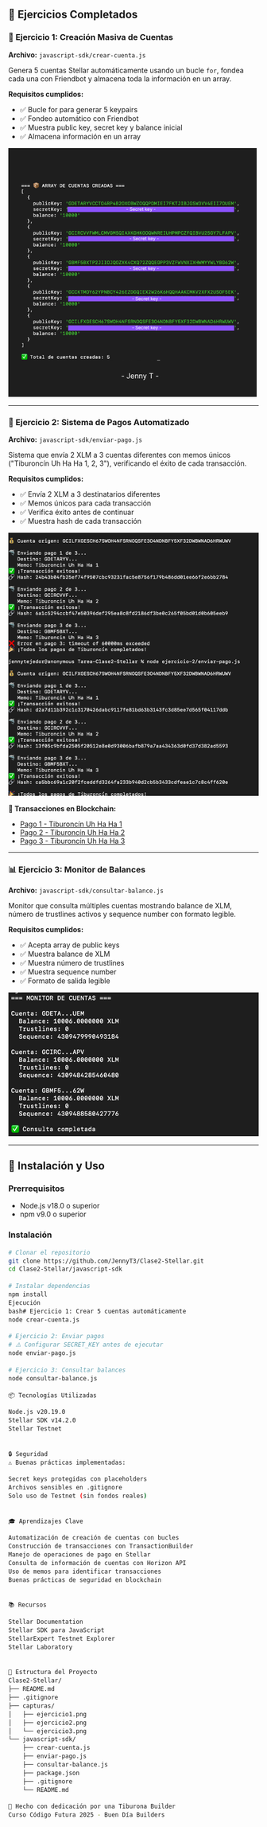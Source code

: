 ## 🎯 Ejercicios Completados

### 📁 Ejercicio 1: Creación Masiva de Cuentas
**Archivo:** `javascript-sdk/crear-cuenta.js`

Genera 5 cuentas Stellar automáticamente usando un bucle `for`, fondea cada una con Friendbot y almacena toda la información en un array.

**Requisitos cumplidos:**
- ✅ Bucle for para generar 5 keypairs
- ✅ Fondeo automático con Friendbot
- ✅ Muestra public key, secret key y balance inicial
- ✅ Almacena información en un array

![Ejercicio 1 - Resultados](ejercicio1.png)

---

### 💸 Ejercicio 2: Sistema de Pagos Automatizado
**Archivo:** `javascript-sdk/enviar-pago.js`

Sistema que envía 2 XLM a 3 cuentas diferentes con memos únicos ("Tiburoncín Uh Ha Ha 1, 2, 3"), verificando el éxito de cada transacción.

**Requisitos cumplidos:**
- ✅ Envía 2 XLM a 3 destinatarios diferentes
- ✅ Memos únicos para cada transacción
- ✅ Verifica éxito antes de continuar
- ✅ Muestra hash de cada transacción

![Ejercicio 2 - Resultados](ejercicio2.png)

**🔗 Transacciones en Blockchain:**
- [Pago 1 - Tiburoncín Uh Ha Ha 1](https://stellar.expert/explorer/testnet/tx/d2a7d11b392c1c3170426dabc9117fe81bd43b31431fc3d85ee7d565f04117ddb)
- [Pago 2 - Tiburoncín Uh Ha Ha 2](https://stellar.expert/explorer/testnet/tx/13f05c9bfda2505f20512e8e0d93006bafb879a7aa434363d0fd37d382ad5593)
- [Pago 3 - Tiburoncín Uh Ha Ha 3](https://stellar.expert/explorer/testnet/tx/ca5bbc69a1c20f2fceddfd3264fa233b940d2cb5b3433cdfeae1c7c8c4ff620e)

---

### 📊 Ejercicio 3: Monitor de Balances
**Archivo:** `javascript-sdk/consultar-balance.js`

Monitor que consulta múltiples cuentas mostrando balance de XLM, número de trustlines activos y sequence number con formato legible.

**Requisitos cumplidos:**
- ✅ Acepta array de public keys
- ✅ Muestra balance de XLM
- ✅ Muestra número de trustlines
- ✅ Muestra sequence number
- ✅ Formato de salida legible

![Ejercicio 3 - Resultados](ejercicio3.png)

---

## 🚀 Instalación y Uso

### Prerrequisitos
- Node.js v18.0 o superior
- npm v9.0 o superior

### Instalación
```bash
# Clonar el repositorio
git clone https://github.com/JennyT3/Clase2-Stellar.git
cd Clase2-Stellar/javascript-sdk

# Instalar dependencias
npm install
Ejecución
bash# Ejercicio 1: Crear 5 cuentas automáticamente
node crear-cuenta.js

# Ejercicio 2: Enviar pagos
# ⚠️ Configurar SECRET_KEY antes de ejecutar
node enviar-pago.js

# Ejercicio 3: Consultar balances
node consultar-balance.js

📦 Tecnologías Utilizadas

Node.js v20.19.0
Stellar SDK v14.2.0
Stellar Testnet


🔒 Seguridad
⚠️ Buenas prácticas implementadas:

Secret keys protegidas con placeholders
Archivos sensibles en .gitignore
Solo uso de Testnet (sin fondos reales)


🎓 Aprendizajes Clave

Automatización de creación de cuentas con bucles
Construcción de transacciones con TransactionBuilder
Manejo de operaciones de pago en Stellar
Consulta de información de cuentas con Horizon API
Uso de memos para identificar transacciones
Buenas prácticas de seguridad en blockchain


📚 Recursos

Stellar Documentation
Stellar SDK para JavaScript
StellarExpert Testnet Explorer
Stellar Laboratory


📄 Estructura del Proyecto
Clase2-Stellar/
├── README.md
├── .gitignore
├── capturas/
│   ├── ejercicio1.png
│   ├── ejercicio2.png
│   └── ejercicio3.png
└── javascript-sdk/
    ├── crear-cuenta.js
    ├── enviar-pago.js
    ├── consultar-balance.js
    ├── package.json
    ├── .gitignore
    └── README.md

🦈 Hecho con dedicación por una Tiburona Builder
Curso Código Futura 2025 - Buen Día Builders
